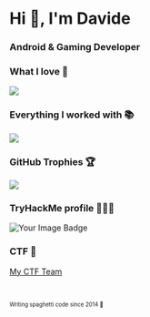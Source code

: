 <h1 align="">Hi 👋, I'm Davide</h1>
<h3 align="">Android & Gaming Developer</h3>

<h3 align="">What I love 💖</h3>
<p align="">
  <a href="https://skillicons.dev">
    <img src="https://skillicons.dev/icons?i=kotlin,dart,flutter,js,godot,react,cs,gradle,firebase,gcp,git,github,idea,vscode,materialui,figma,mongodb,bots,arduino,discord,stackoverflow"/>
  </a>
</p>

<h3 align="">Everything I worked with 📚</h3>
<p align="">
  <a href="https://skillicons.dev">
    <img src="https://skillicons.dev/icons?i=kotlin,java,dart,flutter,js,ts,godot,unity,react,dotnet,cs,cpp,nodejs,nestjs,html,css,jquery,php,postman,gradle,maven,heroku,firebase,gcp,md,git,github,stackoverflow,androidstudio,idea,vscode,visualstudio,atom,materialui,figma,xd,postgres,mongodb,mysql,sqlite,arduino,discord,bots"/>
  </a>
</p>

<h3 align="">GitHub Trophies 🏆</h3>
<p align="">
    <img src="https://github-profile-trophy.vercel.app/?username=ItzDavi&theme=onedark&no-bg=true&rank=SECRET,SSS,SS,S,AAA,AA,A,B"/>
</p>

<h3 align="">TryHackMe profile 👨🏼‍💻</h3>
<p>
  <img src="https://tryhackme-badges.s3.amazonaws.com/ItzDavi.png" alt="Your Image Badge" />
</p>

<h3 align="">CTF 🚩</h3>
<p>
  <a href="https://scr1ptk1dd13s.xyz/" alt="CTF team website">My CTF Team</a>
</p>
<br>

<sub><sup>Writing spaghetti code since 2014 💖</sup></sub>

